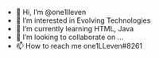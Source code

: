 - 👋 Hi, I’m @one1lleven
- 👀 I’m interested in Evolving Technologies
- 🌱 I’m currently learning HTML, Java
- 💞️ I’m looking to collaborate on ...
- 📫 How to reach me one1LLeven#8261

<!---
one1lleven/one1lleven is a ✨ special ✨ repository because its `README.md` (this file) appears on your GitHub profile.
You can click the Preview link to take a look at your changes.
--->
